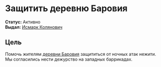 # Защитить деревню Баровия

**Статус:** Активно  
**Выдал:** [Исмарк Колянович](../../characters/npc/ismark-kolyanovich.md)

## Цель

Помочь жителям [деревни Баровия](../../locations/barovia-village.md) защититься от ночных атак нежити. Мы согласились нести дежурство на западных баррикадах.
